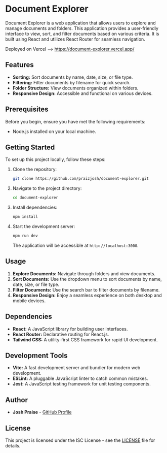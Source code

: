 # Document Explorer

Document Explorer is a web application that allows users to explore and manage documents and folders. This application provides a user-friendly interface to view, sort, and filter documents based on various criteria. It is built using React and utilizes React Router for seamless navigation.

Deployed on Vercel --> https://document-explorer.vercel.app/

## Features

- **Sorting:** Sort documents by name, date, size, or file type.
- **Filtering:** Filter documents by filename for quick search.
- **Folder Structure:** View documents organized within folders.
- **Responsive Design:** Accessible and functional on various devices.

## Prerequisites

Before you begin, ensure you have met the following requirements:

- Node.js installed on your local machine.

## Getting Started

To set up this project locally, follow these steps:

1. Clone the repository:

   ```sh
   git clone https://github.com/praizjosh/document-explorer.git
   ```

2. Navigate to the project directory:

   ```sh
   cd document-explorer
   ```

3. Install dependencies:

   ```sh
   npm install
   ```

4. Start the development server:

   ```sh
   npm run dev
   ```

   The application will be accessible at `http://localhost:3000`.

## Usage

1. **Explore Documents:** Navigate through folders and view documents.
2. **Sort Documents:** Use the dropdown menu to sort documents by name, date, size, or file type.
3. **Filter Documents:** Use the search bar to filter documents by filename.
4. **Responsive Design:** Enjoy a seamless experience on both desktop and mobile devices.

## Dependencies

- **React:** A JavaScript library for building user interfaces.
- **React Router:** Declarative routing for React.js.
- **Tailwind CSS:** A utility-first CSS framework for rapid UI development.

## Development Tools

- **Vite:** A fast development server and bundler for modern web development.
- **ESLint:** A pluggable JavaScript linter to catch common mistakes.
- **Jest:** A JavaScript testing framework for unit testing components.

## Author

- **Josh Praise** - [GitHub Profile](https://github.com/praizjosh/)

## License

This project is licensed under the ISC License - see the [LICENSE](LICENSE) file for details.
